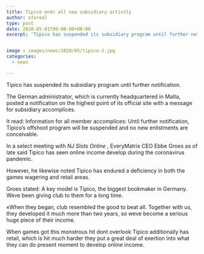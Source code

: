 ```yaml
---
title: Tipico ends all new subsidiary activity
author: xforeal 
type: post
date: 2020-05-01T00:00:00+00:00
excerpt: 'Tipico has suspended its subsidiary program until further notice '


image : images/news/2020/05/tipico-2.jpg
categories:
  - news

---
```

Tipico has suspended its subsidiary program until further notification. 

The German administrator, which is currently headquartered in Malta, posted a notification on the highest point of its official site with a message for subsidiary accomplices. 

It read: Information for all member accomplices: Until further notification, Tipico&#8217;s offshoot program will be suspended and no new enlistments are conceivable. 

In a select meeting with _NJ Slots Online_ , EveryMatrix CEO Ebbe Groes as of late said Tipico has seen online income develop during the coronavirus pandemic. 

However, he likewise noted Tipico has endured a deficiency in both the games wagering and retail areas. 

Groes stated: A key model is Tipico, the biggest bookmaker in Germany. Weve been giving club to them for a long time. 

&#171;When they began, club resembled the good to beat all. Together with us, they developed it much more than two years, so weve become a serious huge piece of their income. 

When games got this monstrous hit dont overlook Tipico additionally has retail, which is hit much harder they put a great deal of exertion into what they can do present moment to develop online income.